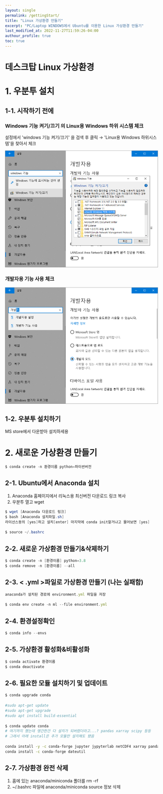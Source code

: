 ```yaml
---
layout: single
permalink: /gettingStart/
title: "Linux 가상환경 만들기"
excerpt: "PC/Laptop WINDOWS에서 Ubuntu를 이용한 Linux 가상환경 만들기"
last_modified_at: 2022-11-27T11:59:26-04:00
authour_profile: true
toc: true
---
```





# 데스크탑 Linux 가상환경

# 1. 우분투 설치

## 1-1. 시작하기 전에

### Windows 기능 켜기/끄기 의 Linux용 Windows 하위 시스템 체크

설정에서 'windows 기능 켜기/끄기' 을 검색 후 클릭 → 'Linux용 Windows 하위시스템'을 찾아서 체크

![img](/assets/fig_gettingStart_1.png)

### 개발자용 기능 사용 체크

![img](/assets/fig_gettingStart_2.png)

## 1-2. 우분투 설치하기

MS store에서 다운받아 설치하세용

# 2. 새로운 가상환경 만들기

```powershell
$ conda create -n 환경이름 python=파이썬버전
```

## 2-1. Ubuntu에서 Anaconda 설치

1. Anaconda  홈페이지에서 리눅스용 최신버전 다운로드 링크 복사
2. 우분투 열고 wget

```powershell
$ wget [Anaconda 다운로드 링크]
$ bash [Anaconda 설치파일.sh]
라이선스동의 [yes]하고 설치[enter] 마지막에 conda init할거냐고 물어보면 [yes]

$ source ~/.bashrc
```

## 2-2. 새로운 가상환경 만들기&삭제하기

```powershell
$ conda create -n [환경이름] python=3.8
$ conda remove -n [환경이름] --all
```

## 2-3. < .yml >파일로 가상환경 만들기 (나는 실패함)

```jsx
anaconda가 설치된 경로에 environment.yml 파일을 저장

$ conda env create -n ml --file environment.yml
```

## 2-4. 환경설정확인

```jsx
$ conda info --envs
```

## 2-5. 가상환경 활성화&비활성화

```jsx
$ conda activate 환경이름
$ conda deactivate
```

## 2-6. 필요한 모듈 설치하기 및 업데이트

```bash
$ conda upgrade conda

#sudo apt-get update
#sudo apt-get upgrade
#sudo apt install build-essential

$ conda update conda
# 여기까지 했는데 앵간한건 다 설치가 되버렸더라고...? pandas xarray scipy 등등 
# 그래서 아래 install은 추가 모듈만 설치해도 됐음 

conda install -y -c conda-forge jupyter jypyterlab netCDF4 xarray pandas numpy scipy seaborn matplotlib -c ncar geocat-comp geocat-viz geocat-datafiles bokeh
conda install -c conda-forge dateutil

```

## 2-7. 가상환경 완전 삭제

1. 홈에 있는 anaconda/miniconda 폴더를 rm -rf
2. ~/.bashrc 파일에 anaconda/miniconda source 정보 삭제
